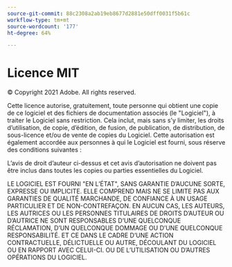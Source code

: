 ```yaml
---
source-git-commit: 88c2308a2ab19eb8677d2881e50dff0031f5b61c
workflow-type: tm+mt
source-wordcount: '177'
ht-degree: 64%

---
```

# Licence MIT

© Copyright 2021 Adobe. All rights reserved.

Cette licence autorise, gratuitement, toute personne qui obtient une copie de ce logiciel et des fichiers de documentation associés (le &quot;Logiciel&quot;), à traiter le Logiciel sans restriction. Cela inclut, mais sans s’y limiter, les droits d’utilisation, de copie, d’édition, de fusion, de publication, de distribution, de sous-licence et/ou de vente de copies du Logiciel. Cette autorisation est également accordée aux personnes à qui le Logiciel est fourni, sous réserve des conditions suivantes :

L’avis de droit d’auteur ci-dessus et cet avis d’autorisation ne doivent pas être inclus dans toutes les copies ou parties essentielles du Logiciel.

LE LOGICIEL EST FOURNI &quot;EN L’ÉTAT&quot;, SANS GARANTIE D’AUCUNE SORTE, EXPRESSE OU IMPLICITE. ELLE COMPREND MAIS NE SE LIMITE PAS AUX GARANTIES DE QUALITÉ MARCHANDE, DE CONFIANCE À UN USAGE PARTICULIER ET DE NON-CONTREFAÇON. EN AUCUN CAS, LES AUTEURS, LES AUTRICES OU LES PERSONNES TITULAIRES DE DROITS D’AUTEUR OU D’AUTRICE NE SONT RESPONSABLES D’UNE QUELCONQUE RÉCLAMATION, D’UN QUELCONQUE DOMMAGE OU D’UNE QUELCONQUE RESPONSABILITÉ. ET CE DANS LE CADRE D’UNE ACTION CONTRACTUELLE, DÉLICTUELLE OU AUTRE, DÉCOULANT DU LOGICIEL OU EN RAPPORT AVEC CELUI-CI. OU DE L’UTILISATION OU D’AUTRES OPÉRATIONS DU LOGICIEL.
